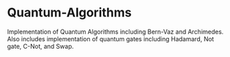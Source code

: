 # Quantum-Algorithms
Implementation of Quantum Algorithms including Bern-Vaz and Archimedes. Also includes implementation of quantum gates including Hadamard, Not gate, C-Not, and Swap.
